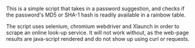 This is a simple script that takes in a password suggestion, and checks if the password's MD5 or SHA-1 hash is readily available in a rainbow table.

The script uses selenium, chromium webdriver and Xlaunch in order to scrape an online look-up service. It will not work without, as the web-page results are java-script rendered and do not show up using curl or requests. 
